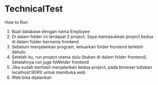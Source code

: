 # TechnicalTest
How to Run
1. Buat database dengan nama Employee
2. Di dalam folder ini terdapat 2 project. Saya memasukkan project kedua di dalam folder bernama frontend
3. Sebelum menjalankan program, keluarkan folder frontend terlebih dahulu
4. Setelah itu, run project utama dulu (bukan di dalam folder frontend). Setelahnya run juga foWelder frontend
5. Jika sudah berhasil menjalankan kedua project, pada browser tuliskan localhost:9091/ untuk membuka web
6. Web bisa dijalankan
